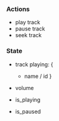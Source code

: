 ### Actions

- play track
- pause track
- seek track


### State

- track playing: {
  - name / id
}

- volume
- is_playing
- is_paused
